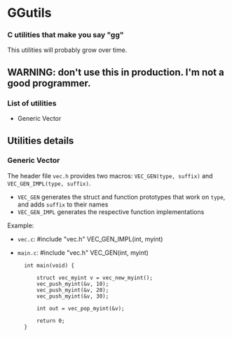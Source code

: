 # GGutils

### C utilities that make you say "gg"

This utilities will probably grow over time.

## **WARNING: don't use this in production. I'm not a good programmer.**

### List of utilities

- Generic Vector


## Utilities details


### Generic Vector

The header file `vec.h` provides two macros: `VEC_GEN(type, suffix)` and `VEC_GEN_IMPL(type, suffix)`.

- `VEC_GEN` generates the struct and function prototypes that work on `type`, and adds `suffix` to their names
- `VEC_GEN_IMPL` generates the respective function implementations

Example:

- `vec.c`:
        #include "vec.h"
        VEC_GEN_IMPL(int, myint)

- `main.c`:
        #include "vec.h"
        VEC_GEN(int, myint)

        int main(void) {

            struct vec_myint v = vec_new_myint();
            vec_push_myint(&v, 10);
            vec_push_myint(&v, 20);
            vec_push_myint(&v, 30);

            int out = vec_pop_myint(&v);

            return 0;
        }